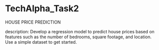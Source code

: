 # TechAlpha_Task2

HOUSE PRICE PREDICTION

description: 
Develop a regression model to predict house prices based
on features such as the number of bedrooms, square
footage, and location. Use a simple dataset to get
started.
